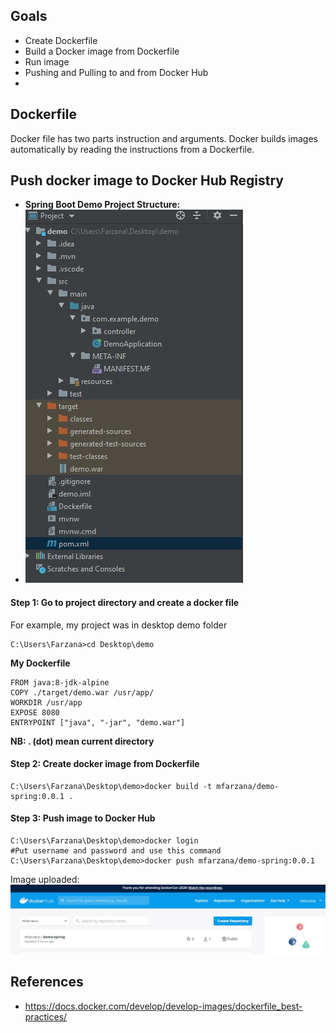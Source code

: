 ## Goals
- Create Dockerfile 
- Build a Docker image from Dockerfile
- Run image
- Pushing and Pulling to and from Docker Hub
- 
## Dockerfile
Docker file has two parts instruction and arguments. Docker builds images automatically by reading the instructions from a Dockerfile. 


## Push docker image to Docker Hub Registry
- **Spring Boot Demo Project Structure:**
- ![enter image description here](https://github.com/Mfarzana/docker-learning/blob/master/images/demo-project-structure.jpg)
#### Step 1: Go to project directory and create a docker file 
 For example, my project was in desktop demo folder
  ```
  C:\Users\Farzana>cd Desktop\demo
  ```
  **My  Dockerfile** 
	
	FROM java:8-jdk-alpine
	COPY ./target/demo.war /usr/app/
	WORKDIR /usr/app
	EXPOSE 8080
	ENTRYPOINT ["java", "-jar", "demo.war"]
	
 **NB:  . (dot) mean current directory** 
####  Step 2: Create docker image from Dockerfile
 ```
 C:\Users\Farzana\Desktop\demo>docker build -t mfarzana/demo-spring:0.0.1 . 
 ```

#### Step 3: Push image to Docker Hub
```
C:\Users\Farzana\Desktop\demo>docker login 
#Put username and password and use this command
C:\Users\Farzana\Desktop\demo>docker push mfarzana/demo-spring:0.0.1
 ```
 Image  uploaded: ![](https://github.com/Mfarzana/docker-learning/blob/master/images/demo-spring-dockerhub.jpg)
  




## References
- https://docs.docker.com/develop/develop-images/dockerfile_best-practices/

<!--stackedit_data:
eyJoaXN0b3J5IjpbMTQzMzUyMDQwMiwtNTgyOTE2Mjg2LDEzNz
cyMzIzODAsMTcwMDg1OTc5MywtMTYyMDAxMjQ0NCw2MjA3Mjk5
MDYsMTM1MTE2Mjc4OSwxMDMyMTEyNzUzLC0xMTAzMDc0Njc3LC
03NzE3MDQzODgsLTIwOTYzMjI4MzYsMTM3MzEwMDY1NiwtMjEx
NDE0NzcwMiw4MTI2ODczOTYsNzU2NzU2MTk3LC0yMDczODAyMz
E2LDEyNDg0MDQ5ODMsNjIzMDQwNjMzLDgxNDA5NTk5NiwxMjM4
NTQ2NzZdfQ==
-->